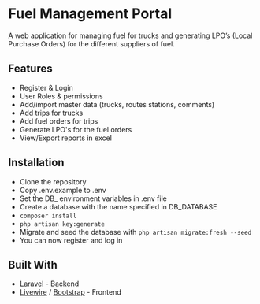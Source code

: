 
# Fuel Management Portal

A web application for managing fuel for trucks and generating LPO’s (Local Purchase Orders) for the different suppliers of fuel.

## Features

- Register & Login
- User Roles & permissions
- Add/import master data (trucks, routes stations, comments)
- Add trips for trucks
- Add fuel orders for trips
- Generate LPO's for the fuel orders
- View/Export reports in excel 

## Installation

- Clone the repository
- Copy .env.example to .env
- Set the DB_ environment variables in .env file
- Create a database with the name specified in DB_DATABASE
- ```composer install```
- ```php artisan key:generate```
- Migrate and seed the database with ```php artisan migrate:fresh --seed```
- You can now register and log in

## Built With

* [Laravel](https://laravel.com/) - Backend
* [Livewire](https://laravel-livewire.com/) / [Bootstrap](https://getbootstrap.com/) - Frontend




